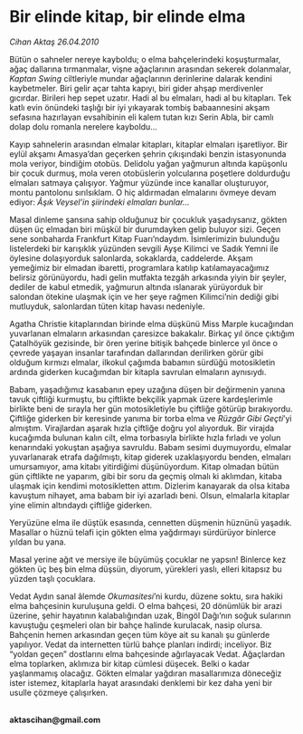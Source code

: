 # Bir elinde kitap, bir elinde elma

*Cihan Aktaş 26.04.2010*

<div class="yazi"><p>Bütün o sahneler nereye kayboldu; o elma bahçelerindeki koşuşturmalar, ağaç dallarına tırmanmalar, vişne ağaçlarının arasından sekerek dolanmalar, <i>Kaptan Swing</i> ciltleriyle mundar ağaçlarının derinlerine dalarak kendini kaybetmeler. Biri gelir açar tahta kapıyı, biri gider ahşap merdivenler gıcırdar. Birileri hep sepet uzatır. Hadi al bu elmaları, hadi al bu kitapları. Tek katlı evin önündeki taşlığı bir iyi yıkayarak tombiş babaannesini akşam sefasına hazırlayan evsahibinin eli kalem tutan kızı Serin Abla, bir camlı dolap dolu romanla nerelere kayboldu... </p>
<p>Kayıp sahnelerin arasından elmalar kitapları, kitaplar elmaları işaretliyor. Bir eylül akşamı Amasya’dan geçerken şehrin çıkışındaki benzin istasyonunda mola veriyor, bindiğim otobüs. Delidolu yağan yağmurun altında kapüşonlu bir çocuk durmuş, mola veren otobüslerin yolcularına poşetlere doldurduğu elmaları satmaya çalışıyor. Yağmur yüzünde ince kanallar oluşturuyor, montu pantolonu sırılsıklam. O hiç aldırmadan elmalarını övmeye devam ediyor: <i>Âşık Veysel’in şiirindeki elmaları bunlar... </i></p>
<p>Masal dinleme şansına sahip olduğunuz bir çocukluk yaşadıysanız, gökten düşen üç elmadan biri müşkül bir durumdayken gelip buluyor sizi. Geçen sene sonbaharda Frankfurt Kitap Fuarı’ndaydım. İsimlerimizin bulunduğu listelerdeki bir karışıklık yüzünden sevgili Ayşe Kilimci ve Sadık Yemni ile öylesine dolaşıyorduk salonlarda, sokaklarda, caddelerde. Akşam yemeğimiz bir elmadan ibaretti, programlara katılıp katılamayacağımız belirsiz görünüyordu, hadi gelin mutfakta tezgâh arkasında yiyin bir şeyler, dediler de kabul etmedik, yağmurun altında ıslanarak yürüyorduk bir salondan ötekine ulaşmak için ve her şeye rağmen Kilimci’nin dediği gibi mutluyduk, salonlardan tüten kitap havası nedeniyle. </p>
<p>Agatha Christie kitaplarından birinde elma düşkünü Miss Marple kucağından yuvarlanan elmaların arkasından çaresizce bakakalır. Birkaç yıl önce çıktığım Çatalhöyük gezisinde, bir ören yerine bitişik bahçede binlerce yıl önce o çevrede yaşayan insanlar tarafından dallarından derilirken görür gibi olduğum kırmızı elmalar, ilkokul çağımda babamın sürdüğü motosikletin ardında giderken kucağımdan bir kitapla savrulan elmaların aynısıydı. </p>
<p>Babam, yaşadığımız kasabanın epey uzağına düşen bir değirmenin yanına tavuk çiftliği kurmuştu, bu çiftlikte bekçilik yapmak üzere kardeşlerimle birlikte beni de sırayla her gün motosikletiyle bu çiftliğe götürüp bırakıyordu. Çiftliğe giderken bir keresinde yanıma bir torba elma ve <i>Rüzgâr Gibi Geçti</i>’yi almıştım. Virajlardan aşarak hızla çiftliğe doğru yol alıyorduk. Bir virajda kucağımda bulunan kalın cilt, elma torbasıyla birlikte hızla fırladı ve yolun kenarındaki yokuştan aşağıya savruldu. Babam sesimi duymuyordu, elmalar yuvarlanarak etrafa dağılmıştı, kitap giderek uzaklaşıyordu benden, elmaları umursamıyor, ama kitabı yitirdiğimi düşünüyordum. Kitap olmadan bütün gün çiftlikte ne yaparım, gibi bir soru da geçmiş olmalı ki aklımdan, kitaba ulaşmak için kendimi motosikletten attım. Dizlerim kanayarak da olsa kitaba kavuştum nihayet, ama babam bir iyi azarladı beni. Olsun, elmalarla kitaplar yine elimin altındaydı çiftliğe giderken. </p>
<p>Yeryüzüne elma ile düştük esasında, cennetten düşmenin hüznünü yaşadık. Masallar o hüznü telafi için gökten elma yağdırmayı sürdürüyor binlerce yıldan bu yana.</p>
<p>Masal yerine ağıt ve mersiye ile büyümüş çocuklar ne yapsın! Binlerce kez gökten üç beş bin elma düşsün, diyorum, yürekleri yaslı, elleri kitapsız bu yüzden taşlı çocuklara. </p>
<p>Vedat Aydın sanal âlemde <i>Okumasitesi</i>’ni kurdu, düzene soktu, sıra hakiki elma bahçesinin kuruluşuna geldi. O elma bahçesi, 20 dönümlük bir arazi üzerine, şehir hayatının kalabalığından uzak, Bingöl Dağı’nın soğuk sularının kavuştuğu çeşmeleri olan bir bahçe halinde kurulacak, nasip olursa. Bahçenin hemen arkasından geçen tüm köye ait su kanalı şu günlerde yapılıyor. Vedat da internetten türlü bahçe planları indirdi; inceliyor. Biz “yoldan geçen” dostlarını elma bahçesinde ağırlayacak Vedat. Ağaçlardan elma toplarken, aklımıza bir kitap cümlesi düşecek. Belki o kadar yaşlanmamış olacağız. Gökten elmalar yağdıran masallarımıza döneceğiz ister istemez, kitaplarla hayat arasındaki denklemi bir kez daha yeni bir usulle çözmeye çalışırken.</p>
<p><b><br/>aktascihan@gmail.com</b></p></div>
